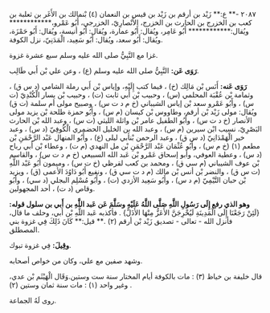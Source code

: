٢٠٨٧ -** ع:** زَيْد بن أرقم بن زَيْد بن قيس بن النعمان (٤) بْنمالك بن الأَغَر بن ثعلبة بن كعب بن الخزرج بن الحارث بن الخزرج، الأَنْصارِيّ، الخزرجي، أَبُو عَمْرو،************ ويُقال:************ أَبُو عَامِر، ويُقال: أَبُو عمارة، ويُقال: أَبُو أنيسة، ويُقال: أَبُو حَمْزَة، ويُقال: أَبُو سعد، ويُقال: أَبُو سَعِيد، الْمَدَنِيّ، نزل الكوفة.

غزا مع النَّبِيُّ صلى الله عليه وسلم سبع عشرة غزوة.

**رَوَى عَن:** النَّبِيُّ صلى الله عليه وسلم (ع) ، وعن علي بْن أَبي طَالِب.

**رَوَى عَنه:** أَنَس بْن مَالِك (خ) ، فيما كتب إِلَيْهِ، وإياس بْن أَبي رملة الشامي (د س ق) ، وثمامة بْن عُقْبَة المحلمي (س) ، وحبيب بْن أَبي ثابت (ت) ، وحبيب بْن يسار الْكُنْدِيّ (ت س) ، وأَبُو عَمْرو سعد بْن إياس الشيباني (خ م د ت س) ، وصبيح مولى أم سلمة (ت ق) ويُقال: مولى زَيْد بْن أرقم، وطاووس بْن كيسان (م س) ، وأَبُو حمزة طلحة بْن يزيد مولى الأنصار (خ د ت س) ، وأَبُو الطفيل عامر بْن واثلة الليثي (ت س) ، وعبد الله بْن الحارث البَصْرِيّ، نسيب ابْن سيرين (م س) ، وعبد الله بن الخليل الحضمري الْكُوفِيّ (د س) ، وعبد خير الْهَمْدَانِيّ (د س ق) ، وعبد الرحمن بْنأبي ليلى (ع) ، وأَبُو المنهال عَبْد الرَّحْمَنِ بْن مطعم (١) (خ م س) ، وأَبُو عُثْمَان عَبْد الرَّحْمَنِ بْن مل النهدي (م ت) ، وعطاء بْن أَبي رباح (د س) ، وعطية العوفي، وأبو إسحاق عَمْرو بْن عَبد الله السبيعي (خ م د ت س) ، والقاسم بْن عوف الشيباني (م سي ق) ، ومحمد بن كعب لقرظي (خ ت س) ، وميمون أَبُو عَبْد اللَّهِ (ت س ق) ، والنضر بْن أنس بْن مالك (م د ت سي ق) ، ونفيع أَبُو دَاوُدَ الأعمى (ق) ، ويزيد بْن حبان التَّيْمِيّ (م د س) ، وأَبُو سَعِيد الأزدي (ت) ، وأَبُو مُسْلِم البجلي (د سي) ، وأَبُو وقاص (د ت) ، أحد المجهولين.

**وهو الذي رفع إِلَى رَسُولِ اللَّهِ صَلَّى اللَّهُ عَلَيْهِ وسَلَّمَ عَن عَبد اللَّهِ بن أَبي بن سلول قوله:** {لَئِنْ رَجَعْنَا إِلَى الْمَدِينَةِ لَيُخْرِجَنَّ الأَعَزُّ مِنْهَا الأَذَلَّ} . فأكذبه عَبد اللَّهِ بْن أَبي، وحلف ما قال، فأنزل الله - تعالى - تصديق زَيْد بْن أرقم (٢) .** قيل:** كَانَ ذَلِكَ فِي غزوة بني المصطلق.

**وقِيلَ:** فِي غزوة تبوك.

وشهد صفين مع علي، وكان من خواص أصحابه.

قال خليفة بن خياظ (٣) : مات بالكوفة أيام المختار سنة ست وستين.وَقَال الْهَيْثَم بْن عدي، وغير واحد (١) : مات سنة ثمان وستين (٢) .

روى لَهُ الجماعة.